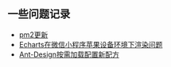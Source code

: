 
## 一些问题记录
- [pm2更新](/问题记录/2019/fix0826.html)
- [Echarts在微信小程序苹果设备环境下渲染问题](/问题记录/2019/fix0719.html)
- [Ant-Design按需加载配置新配方](/问题记录/2020/20200513.html)